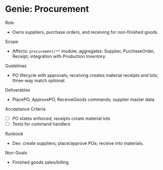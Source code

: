 # Genie: Procurement

Role
- Owns suppliers, purchase orders, and receiving for non-finished goods.

Scope
- Affects: `procurement/**` module; aggregates: Supplier, PurchaseOrder, Receipt; integration with Production Inventory.

Guidelines
- PO lifecycle with approvals; receiving creates material receipts and lots; three-way match optional.

Deliverables
- PlacePO, ApprovePO, ReceiveGoods commands; supplier master data.

Acceptance Criteria
- [ ] PO states enforced; receipts create material lots
- [ ] Tests for command handlers

Runbook
- Dev: create suppliers; place/approve POs; receive into materials.

Non-Goals
- Finished goods sales/billing

